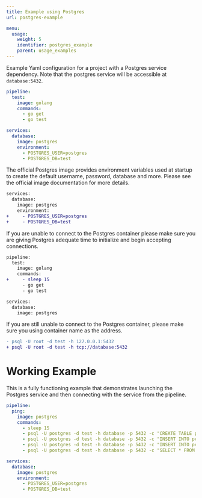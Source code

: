 ```yaml
---
title: Example using Postgres
url: postgres-example

menu:
  usage:
    weight: 5
    identifier: postgres_example
    parent: usage_examples
---
```


Example Yaml configuration for a project with a Postgres service dependency. Note that the postgres service will be accessible at `database:5432`.

```yaml
pipeline:
  test:
    image: golang
    commands:
      - go get
      - go test

services:
  database:
    image: postgres
    environment:
      - POSTGRES_USER=postgres
      - POSTGRES_DB=test
```

The official Postgres image provides environment variables used at startup to create the default username, password, database and more. Please see the official image documentation for more details.

```diff
services:
  database:
    image: postgres
    environment:
+     - POSTGRES_USER=postgres
+     - POSTGRES_DB=test
```

If you are unable to connect to the Postgres container please make sure you are giving Postgres adequate time to initialize and begin accepting connections.

```diff
pipeline:
  test:
    image: golang
    commands:
+     - sleep 15
      - go get
      - go test

services:
  database:
    image: postgres
```

If you are still unable to connect to the Postgres container, please make sure you using container name as the address.

```diff
- psql -U root -d test -h 127.0.0.1:5432
+ psql -U root -d test -h tcp://database:5432
```

# Working Example

This is a fully functioning example that demonstrates launching the Postgres service and then connecting with the service from the pipeline.

```yaml
pipeline:
  ping:
    image: postgres
    commands:
      - sleep 15
      - psql -U postgres -d test -h database -p 5432 -c "CREATE TABLE person( NAME TEXT );"
      - psql -U postgres -d test -h database -p 5432 -c "INSERT INTO person VALUES('john smith');"
      - psql -U postgres -d test -h database -p 5432 -c "INSERT INTO person VALUES('jane doe');"
      - psql -U postgres -d test -h database -p 5432 -c "SELECT * FROM person;"

services:
  database:
    image: postgres
    environment:
      - POSTGRES_USER=postgres
      - POSTGRES_DB=test
```
